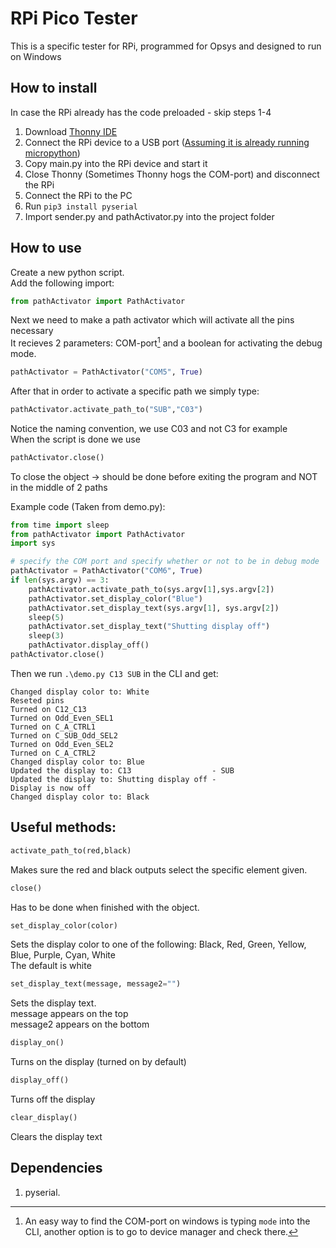 # RPi Pico Tester 
This is a specific tester for RPi, programmed for Opsys and designed to run on Windows


## How to install
In case the RPi already has the code preloaded - skip steps 1-4  

1. Download [Thonny IDE](https://thonny.org/)
2. Connect the RPi device to a USB port ([Assuming it is already running micropython](https://micropython.org/download/rp2-pico/))
3. Copy main.py into the RPi device and start it
4. Close Thonny (Sometimes Thonny hogs the COM-port) and disconnect the RPi
5. Connect the RPi to the PC 
6. Run `pip3 install pyserial`
7. Import sender.py and pathActivator.py into the project folder


## How to use  
Create a new python script.  
Add the following import:
```python
from pathActivator import PathActivator
```
Next we need to make a path activator which will activate all the pins necessary  
It recieves 2 parameters: COM-port[^1] and a boolean for activating the debug mode.
```python
pathActivator = PathActivator("COM5", True)
```
After that in order to activate a specific path we simply type:
```python
pathActivator.activate_path_to("SUB","C03")
```
Notice the naming convention, we use C03 and not C3 for example  
When the script is done we use 
```python
pathActivator.close()
```
To close the object -> should be done before exiting the program and NOT in the middle of 2 paths

Example code (Taken from demo.py):
```python
from time import sleep
from pathActivator import PathActivator
import sys

# specify the COM port and specify whether or not to be in debug mode
pathActivator = PathActivator("COM6", True)
if len(sys.argv) == 3:
    pathActivator.activate_path_to(sys.argv[1],sys.argv[2])
    pathActivator.set_display_color("Blue")
    pathActivator.set_display_text(sys.argv[1], sys.argv[2])
    sleep(5)
    pathActivator.set_display_text("Shutting display off")
    sleep(3)
    pathActivator.display_off()
pathActivator.close()
```
Then we run `.\demo.py C13 SUB` in the CLI and get:
```
Changed display color to: White
Reseted pins
Turned on C12_C13
Turned on Odd_Even_SEL1
Turned on C_A_CTRL1
Turned on C_SUB_Odd_SEL2
Turned on Odd_Even_SEL2
Turned on C_A_CTRL2
Changed display color to: Blue
Updated the display to: C13                  - SUB
Updated the display to: Shutting display off -
Display is now off
Changed display color to: Black
```

## Useful methods: 
```python
activate_path_to(red,black)
```
Makes sure the red and black outputs select the specific element given.

```python
close()
```
Has to be done when finished with the object.
```python
set_display_color(color)
```
Sets the display color to one of the following:
Black, Red, Green, Yellow, Blue, Purple, Cyan, White  
The default is white

```python
set_display_text(message, message2="")
```
Sets the display text.  
message appears on the top  
message2 appears on the bottom
```python
display_on()
```
Turns on the display (turned on by default)
```python
display_off()
```
Turns off the display
```python
clear_display()
```
Clears the display text

## Dependencies  
1.  pyserial.  


[^1]: An easy way to find the COM-port on windows is typing `mode` into the CLI, another option is to go to device manager and check there.
